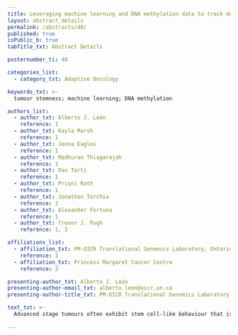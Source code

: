 ```yaml
---
title: Leveraging machine learning and DNA methylation data to track development of tumour stemness
layout: abstract_details
permalink: /abstracts/48/
published: true
isPublic_b: true
tabTitle_txt: Abstract Details

posternumber_ti: 48

categories_list: 
  - category_txt: Adaptive Oncology

keywords_txt: >-
  tumour stemness; machine learning; DNA methylation

authors_list:
  - author_txt: Alberto J. León
    reference: 1
  - author_txt: Kayla Marsh
    reference: 1
  - author_txt: Jenna Eagles
    reference: 1
  - author_txt: Madhuran Thiagarajah
    reference: 1
  - author_txt: Dax Torti
    reference: 1
  - author_txt: Prisni Rath
    reference: 1
  - author_txt: Jonathon Torchia
    reference: 1
  - author_txt: Alexander Fortuna
    reference: 1
  - author_txt: Trevor J. Pugh
    reference: 1, 2

affiliations_list:
  - affiliation_txt: PM-OICR Translational Genomics Laboratory, Ontario Institute for Cancer Research
    reference: 1
  - affiliation_txt: Princess Margaret Cancer Centre
    reference: 2

presenting-author_txt: Alberto J. León
presenting-author-email_txt: alberto.leon@oicr.on.ca
presenting-author-title_txt: PM-OICR Translational Genomics Laboratory, Research Associate

text_txt: >-
  Advanced stage tumours often exhibit stem cell-like behaviour that is associated with higher aggressiveness and poor response to treatment. Despite the widespread occurrence of this phenomenon, analytical methods for stemness detection that are suitable for use in clinical settings are still not available. We used DNA methylation data and an mRNA-derived stemness score from the TCGA project (GBM+LGG and LUAD) to train machine learning models; these models were used to interpret DNA methylation data (Illumina Infinium 450k and EPIC microarrays) and infer the degree of stemness in tumour samples. As expected, we found that our stemness score sharply differentiates lower grade gliomas from glioblastomas, and also, that high degree of stemness is commonly found in the most advanced lung adenocarcinomas. In conclusion, we demonstrated that the use of machine learning models to interpret DNA methylation data can provide a functional dimension that complements conventional pathological evaluation of tumour samples. 
 
---
```

